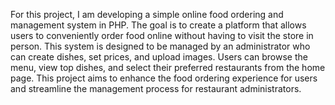 For this project, I am developing a simple online food ordering and management system in PHP. The goal is to create a platform that allows users to conveniently order food online without having to visit the store in person. 
This system is designed to be managed by an administrator who can create dishes, set prices, and upload images. Users can browse the menu, view top dishes, and select their preferred restaurants from the home page. 
This project aims to enhance the food ordering experience for users and streamline the management process for restaurant administrators.
